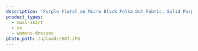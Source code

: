 ```yaml
---
description: 'Purple Floral on Micro Black Polka Dot Fabric. Solid Purple Tie Dye, DBP'
product_types:
  - maxi-skirt
  - to
  - womens-dresses
photo_path: /uploads/087.JPG
---
```

